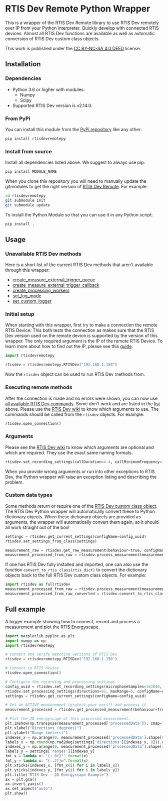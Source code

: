 # RTIS Dev Remote Python Wrapper

This is a wrapper of the RTIS Dev Remote library to use RTIS Dev remotely over IP from your Python interpreter. 
Quickly develop with connected RTIS devices. Almost all RTIS Dev functions are available as well as automatic conversion
of RTIS Dev custom class objects.

This work is published under the [CC BY-NC-SA 4.0 DEED](https://creativecommons.org/licenses/by-nc-sa/4.0/) license.

## Installation

### Dependencies
* Python 3.6 or higher with modules:
  * Numpy
  * Scipy
* Supported RTIS Dev version is v2.14.0.

### From PyPi
You can install this module from the [PyPi repository](https://pypi.org/project/rtisdevremotepy/) like any other:
```bash
pip install rtisdevremotepy
```

### Install from source
Install all dependencies listed above. 
We suggest to always use pip:
```bash
pip install MODULE_NAME
```

When you clone this repository you will need to manually update the gitmodules to get the right version of [RTIS Dev Remote](https://cosysgit.uantwerpen.be/rtis-software/rtisdevremote).
For example:
```bash
cd rtisdevremotepy
git submodule init
git submodule update
```

To install the Python Module so that you can use it in any Python script: 
```bash
pip install .
```

## Usage

### Unavailable RTIS Dev methods 
Here is a short list of the current RTIS Dev methods that aren't available through this wrapper:
* [create_measure_external_trigger_queue](https://cosysgit.uantwerpen.be/rtis-software/rtisdev/-/wikis/home#create_measure_external_trigger_queue)
* [create_measure_external_trigger_callback](https://cosysgit.uantwerpen.be/rtis-software/rtisdev/-/wikis/home#create_measure_external_trigger_callback)
* [create_processing_workers](https://cosysgit.uantwerpen.be/rtis-software/rtisdev/-/wikis/home#create_processing_workers)
* [set_log_mode](https://cosysgit.uantwerpen.be/rtis-software/rtisdev/-/wikis/home#set_log_mode)
* [set_custom_logger](https://cosysgit.uantwerpen.be/rtis-software/rtisdev/-/wikis/home#set_custom_logger)


### Initial setup
When starting with this wrapper, first try to make a connection the remote RTIS Device.
This both tests the connection as makes sure that the RTIS Dev version used on the remote device is supported by the version of this wrapper.
The only required argument is the IP of the remote RTIS Device. To learn more about how to find out the IP, please see this [guide](https://cosysgit.uantwerpen.be/rtis-software/ertissoftwareusageguide/-/wikis/Initial-Connection-&-Network-Setup).
```python
import rtisdevremotepy

rtisdev = rtisdevremotepy.RTISDev("192.168.1.150")
```
Now the `rtisdev` object can be used to run RTIS Dev methods from.

### Executing remote methods
After the connection is made and no errors were shown, you can now use [all available RTIS Dev commands](https://cosysgit.uantwerpen.be/rtis-software/rtisdev/-/wikis/home). Some don't work and are listed in the [list](#unavailable-rtis-dev-methods) above.
Please use the [RTIS Dev wiki](https://cosysgit.uantwerpen.be/rtis-software/rtisdev/-/wikis/home) to know which arguments to use. 
The commands should be called from the `rtisdev` objects. For example:
```python
rtisdev.open_connection()
```

### Arguments
Please see the [RTIS Dev wiki](https://cosysgit.uantwerpen.be/rtis-software/rtisdev/-/wikis/home) to know which arguments are optional and which are required.
They use the exact same naming formats.
```python
rtisdev.set_recording_settings(callDuration=4.4, callMinimumFrequency=30000, callMaximumFrequency=60000)
```

When you provide wrong arguments or run into other exceptions to RTIS Dev, the Python wrapper will raise an exception listing and describing the problem.

### Custom data types
Some methods return or require one of the [RTIS Dev custom class object](https://cosysgit.uantwerpen.be/rtis-software/rtisdev/-/wikis/home#classes). 
The RTIS Dev Python wrapper will automatically convert these to Python dictionary objects.
When these dictionary objects are provided as arguments, the wrapper will automatically convert them again, so it should all work straight out of the box!
```python
settings = rtisdev.get_current_settings(configName=config_uuid)
rtisdev.set_settings_from_class(settings)

measurement_raw = rtisdev.get_raw_measurement(behaviour=true, configName=config_uuid)
measurement_processed_from_raw = rtisdev.process_measurement(measurement_raw, configName=config_uuid)
```

If one has RTIS Dev fully installed and imported, one can also use the function `convert_to_rtis_class(rtis_dict)` to convert the dictionary objects back to the full RTIS Dev custom class objects. For example:
```python
import rtisdev as fullrtisdev
measurement_processed_from_raw = rtisdev.process_measurement(measurement_raw, configName=config_uuid)
measurement_processed_from_raw_converted = rtisdev.convert_to_rtis_class(measurement_processed_from_raw)
```

## Full example
A bigger example showing how to connect, record and process a measurement and plot the RTIS Energyscape.
```python
import matplotlib.pyplot as plt
import numpy as np
import rtisdevremotepy

# Connect and verify matching versions of RTIS Dev
rtisdev = rtisdevremotepy.RTISDev("192.168.1.150")

# Connect to RTIS Device
rtisdev.open_connection()

# Configure the recording and processing settings
config_uuid = rtisdev.set_recording_settings(microphoneSamples=163840, callMinimumFrequency=25000, callMaximumFrequency=50000)
rtisdev.set_processing_settings(directions=91, maxRange=5, configName=config_uuid)
settings = rtisdev.get_current_settings(configName=config_uuid)

# Get an ACTIVE measurement (protect your ears!) and process it
measurement_processed = rtisdev.get_processed_measurement(behaviour=True, configName=config_uuid)

# Plot the 2D energyscape of this processed measurement.
plt.imshow(np.transpose(measurement_processed['processedData']), cmap="hot", interpolation='nearest')
plt.xlabel("Directions (degrees)")
plt.ylabel("Range (meters)")
indexes_x = np.arange(0, measurement_processed['processedData'].shape[0], 20)
labels_x = np.round(np.rad2deg(settings['directions'][indexes_x, 0])).astype(int)
indexes_y = np.arange(0, measurement_processed['processedData'].shape[1], 100)
labels_y = settings['ranges'][indexes_y]
fmt_x = lambda x: "{:.0f}°".format(x)
fmt_y = lambda x: "{:.2f}m".format(x)
plt.xticks(indexes_x, [fmt_x(i) for i in labels_x])
plt.yticks(indexes_y, [fmt_y(i) for i in labels_y])
plt.title("RTIS Dev - 2D Energyscape Example")
ax = plt.gca()
ax.invert_yaxis()
ax.set_aspect("auto")
plt.show()
```